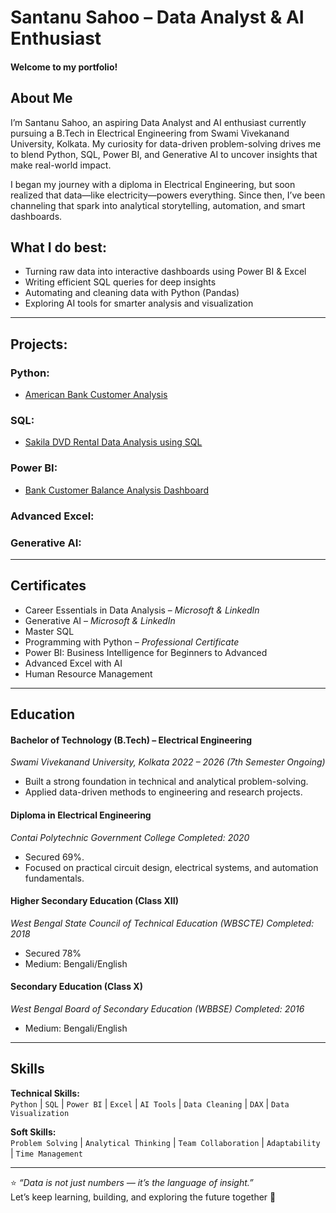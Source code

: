 # Santanu Sahoo – Data Analyst & AI Enthusiast

#### Welcome to my portfolio!  
## About Me

I’m Santanu Sahoo, an aspiring Data Analyst and AI enthusiast currently pursuing a B.Tech in Electrical Engineering from Swami Vivekanand University, Kolkata. My curiosity for data-driven problem-solving drives me to blend Python, SQL, Power BI, and Generative AI to uncover insights that make real-world impact.

I began my journey with a diploma in Electrical Engineering, but soon realized that data—like electricity—powers everything. Since then, I’ve been channeling that spark into analytical storytelling, automation, and smart dashboards.

## What I do best:
- Turning raw data into interactive dashboards using Power BI & Excel
- Writing efficient SQL queries for deep insights
- Automating and cleaning data with Python (Pandas)
- Exploring AI tools for smarter analysis and visualization

---

## Projects:
### Python:
- [American Bank Customer Analysis](https://github.com/santanusahoo-in/American_Bank_Data_Analysis-Python-)
### SQL: 
- [Sakila DVD Rental Data Analysis using SQL](https://github.com/santanusahoo-in/Sakila-DVD-Rental-Data-Analysis-using-SQL)
### Power BI:
- [Bank Customer Balance Analysis Dashboard](https://github.com/santanusahoo-in/Bank-Customer-Balance-Analysis-Dashboard-Power-BI-)
### Advanced Excel:
### Generative AI:

---

## Certificates
- Career Essentials in Data Analysis – *Microsoft & LinkedIn*  
- Generative AI – *Microsoft & LinkedIn*  
- Master SQL  
- Programming with Python – *Professional Certificate*  
- Power BI: Business Intelligence for Beginners to Advanced  
- Advanced Excel with AI  
- Human Resource Management

---

## Education
#### Bachelor of Technology (B.Tech) – Electrical Engineering
*Swami Vivekanand University, Kolkata
2022 – 2026 (7th Semester Ongoing)*
- Built a strong foundation in technical and analytical problem-solving.
- Applied data-driven methods to engineering and research projects.
#### Diploma in Electrical Engineering
*Contai Polytechnic Government College
Completed: 2020*
- Secured 69%.
- Focused on practical circuit design, electrical systems, and automation fundamentals.
#### Higher Secondary Education (Class XII)
*West Bengal State Council of Technical Education (WBSCTE)
Completed: 2018*
- Secured 78%
- Medium: Bengali/English
#### Secondary Education (Class X)
*West Bengal Board of Secondary Education (WBBSE)
Completed: 2016*
- Medium: Bengali/English

---

## Skills

**Technical Skills:**  
`Python` | `SQL` | `Power BI` | `Excel` | `AI Tools` | `Data Cleaning` | `DAX` | `Data Visualization`

**Soft Skills:**  
`Problem Solving` | `Analytical Thinking` | `Team Collaboration` | `Adaptability` | `Time Management`

---

⭐ *“Data is not just numbers — it’s the language of insight.”*  
Let’s keep learning, building, and exploring the future together 🚀


<!--
**santanusahoo-in/santanusahoo-in** is a ✨ _special_ ✨ repository because its `README.md` (this file) appears on your GitHub profile.

Here are some ideas to get you started:

- 🔭 I’m currently working on ...
- 🌱 I’m currently learning ...
- 👯 I’m looking to collaborate on ...
- 🤔 I’m looking for help with ...
- 💬 Ask me about ...
- 📫 How to reach me: ...
- 😄 Pronouns: ...
- ⚡ Fun fact: ...
-->
